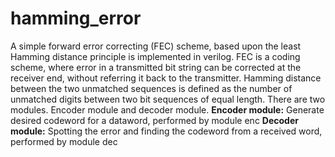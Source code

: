 # hamming_error
A simple forward error correcting (FEC) scheme, based upon the least Hamming distance principle is implemented in verilog. FEC is a coding scheme, where error in a transmitted bit string can be corrected at the receiver end, without referring it back to the transmitter. Hamming distance between the two unmatched sequences is defined as the number of unmatched digits between two bit sequences of equal length. There are two modules. Encoder module and decoder module.
**Encoder module:** Generate desired codeword for a dataword, performed by module enc
**Decoder module:** Spotting the error and finding the codeword from a received word, performed by module dec
